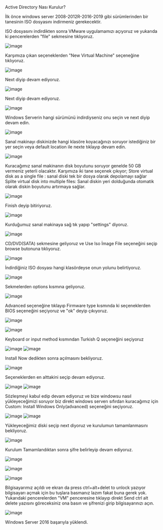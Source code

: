 Active Directory Nası Kurulur?

İlk önce windows server 2008-2012R-2016-2019 gibi sürümlerinden bir tanesinin ISO dosyasını indirmeniz gerekecektir.

ISO dosyasını indirdikten sonra VMware uygulamamızı açıyoruz ve yukarıda ki pencerelerden "file" sekmesine tıklıyoruz.


![image](https://github.com/ugurcomptech/active-directory/assets/133202238/47d4cbfd-47e2-44b7-801b-1296577374d9)

Karşımıza çıkan seçeneklerden "New Virtual Machine" seçeneğine tıklıyoruz.

![image](https://github.com/ugurcomptech/active-directory/assets/133202238/eca2e6aa-fee4-4cb1-a6fb-8346c9029924)

Next diyip devam ediyoruz.

![image](https://github.com/ugurcomptech/active-directory/assets/133202238/dc853958-185f-47cb-8e7f-09054ea3586f)


Next diyip devam ediyoruz.


![image](https://github.com/ugurcomptech/active-directory/assets/133202238/c5b6dc2c-4e14-4220-82a7-acd5f6b28e54)


Windows Serverin hangi sürümünü indirdiyseniz onu seçin ve next diyip devam edin.


![image](https://github.com/ugurcomptech/active-directory/assets/133202238/c854fe79-0433-4e32-a828-871c35692838)


Sanal makinayı diskinizde hangi klasöre koyacağınızı soruyor istediğiniz bir yer seçin veya default location ile nexte tıklayıp devam edin.


![image](https://github.com/ugurcomptech/active-directory/assets/133202238/a5d29ab8-481f-41c2-9cc2-980de3800f05)

Kuracağımız sanal makinanın disk boyutunu soruyor genelde 50 GB vermeniz yeterli olacaktır. Karşımıza iki tane seçenek çıkıyor; 
Store virtual disk as a single file : sanal diski tek bir dosya olarak depolamayı sağlar
Splite virtual disk into multiple files: Sanal diskin yeri dolduğunda otomatik olarak diskin boyutunu artırmaya sağlar.


![image](https://github.com/ugurcomptech/active-directory/assets/133202238/af9dc271-295e-4c47-b629-0a13a2959b2e)

Finish deyip bitiriyoruz.



![image](https://github.com/ugurcomptech/active-directory/assets/133202238/cdb2e14e-fe52-4268-8353-38b8f0c24749)


Kurduğumuz sanal makinaya sağ tık yapıp "settings" diyoruz.


![image](https://github.com/ugurcomptech/active-directory/assets/133202238/1c576eef-e27a-4b47-9a83-bf3cf470fac9)

CD/DVD(SATA) sekmesine geliyoruz ve Use Iso İmage File seçeneğini seçip browse butonuna tıklıyoruz.


![image](https://github.com/ugurcomptech/active-directory/assets/133202238/cb777501-d0c9-491a-a40c-66820cf4c122)

İndirdiğiniz ISO dosyası hangi klasördeyse onun yolunu belirtiyoruz.






![image](https://github.com/ugurcomptech/active-directory/assets/133202238/3d2b3699-3fae-4ffa-af83-cd6cb6025707)

Sekmelerden options kısmına geliyoruz.

![image](https://github.com/ugurcomptech/active-directory/assets/133202238/09c60e85-4a0f-4756-90ba-41bb3951ae37)

Advanced seçeneğine tıklayıp Firmware type kısmında ki seçeneklerden BIOS seçeneğini seçiyoruz ve "ok" deyip çıkıyoruz.


![image](https://github.com/ugurcomptech/active-directory/assets/133202238/896245c5-25bd-417f-a96e-af973473f605)

![image](https://github.com/ugurcomptech/active-directory/assets/133202238/222990ce-82e7-4568-9deb-45cc84c7ad6c)

Keyboard or input method kısmından Turkish Q  seçeneğini seçiyoruz

![image](https://github.com/ugurcomptech/active-directory/assets/133202238/bb9d9528-cdfc-4b21-a201-85a68d728eff)
![image](https://github.com/ugurcomptech/active-directory/assets/133202238/e05f54fb-3be2-4ec4-a229-015bbdfd7787)

Install Now dedikten sonra açılmasını bekliyoruz.


![image](https://github.com/ugurcomptech/active-directory/assets/133202238/198a564d-eb2b-474a-9a34-d64383dde28c)



Seçeneklerden en alttakini seçip devam ediyoruz.



![image](https://github.com/ugurcomptech/active-directory/assets/133202238/21ad0d57-dec4-4459-822f-ec36ca2d77a6)
![image](https://github.com/ugurcomptech/active-directory/assets/133202238/c8310fdb-9e4d-4038-b92e-9b3888eea110)


Sözleşmeyi kabul edip devam ediyoruz ve bize windowsu nasıl yükleyeceğimizi soruyor biz direkt windows serverı sıfırdan kuracağımız için Custom: Install Windows Only(advanced) seçeneğini seçiyoruz.




![image](https://github.com/ugurcomptech/active-directory/assets/133202238/7a207863-6c59-441d-b0ae-91bbebdd023f)
![image](https://github.com/ugurcomptech/active-directory/assets/133202238/85d8fc9b-38c2-4bc6-ae84-04d7cc75feb1)


Yükleyeceğimiz diski seçip next diyoruz ve kurulumun tamamlanmasını bekliyoruz.



![image](https://github.com/ugurcomptech/windows-server/assets/133202238/6583a662-8ae7-478c-a103-3462a2afd9d8)

Kurulum Tamamlandıktan sonra şifre belirleyip devam ediyoruz.

![image](https://github.com/ugurcomptech/windows-server/assets/133202238/aa2a0709-bc19-43dc-9af8-fb8258dff077)

![image](https://github.com/ugurcomptech/windows-server/assets/133202238/c4489941-6204-409b-9703-2be2f20d55fe)

![image](https://github.com/ugurcomptech/windows-server/assets/133202238/8952f1ed-ea0b-4647-a26f-3c1cfd445dfd)


Bilgisayarımız açıldı ve ekran da press ctrl+alt+delet to unlock yazıyor bilgisayarı açmak için bu tuşlara basmanız lazım fakat buna gerek yok. Yukarıdaki pencerelerden "VM" penceresine tıklayıp direkt Send ctrl alt delete yazısını göreceksiniz ona basın ve şifrenizi girip bilgisayarınızı açın.


![image](https://github.com/ugurcomptech/windows-server/assets/133202238/0a77e9d6-5bb6-4f68-990b-b3e699d9ba8e)

Windows Server 2016 başarıyla yüklendi.

